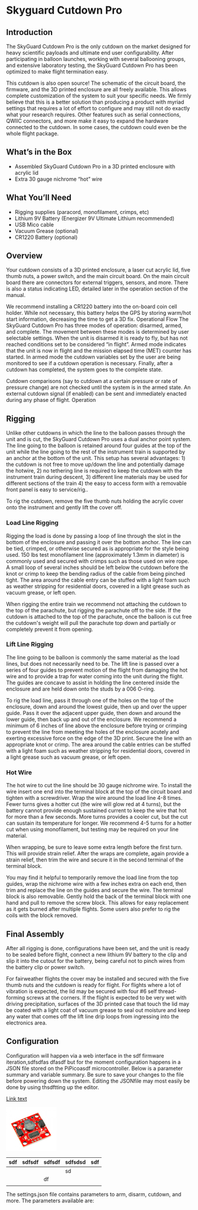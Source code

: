 # Skyguard Cutdown Pro

## Introduction
The SkyGuard Cutdown Pro is the only cutdown on the market designed for heavy
scientific payloads and ultimate end user configurability. After participating
in balloon launches, working with several ballooning groups, and extensive
laboratory testing, the SkyGuard Cutdown Pro has been optimized to make flight
termination easy.

This cutdown is also open source! The schematic of the circuit board, the
firmware, and the 3D printed enclosure are all freely available. This allows
complete customization of the system to suit your specific needs. We firmly
believe that this is a better solution than producing a product with myriad
settings that requires a lot of effort to configure and may still not do exactly
what your research requires. Other features such as serial connections, QWIIC
connectors, and more make it easy to expand the hardware connected to the
cutdown. In some cases, the cutdown could even be the whole flight package.

## What’s in the Box
* Assembled SkyGuard Cutdown Pro in a 3D printed enclosure with acrylic lid
* Extra 30 gauge nichrome “hot” wire

## What You’ll Need
* Rigging supplies (paracord, monofilament, crimps, etc)
* Lithium 9V Battery (Energizer 9V Ultimate Lithium recommended)
* USB Mico cable
* Vacuum Grease (optional)
* CR1220 Battery (optional)

## Overview
Your cutdown consists of a 3D printed enclosure, a laser cut acrylic lid, five
thumb nuts, a power switch, and the main circuit board. On the main circuit
board there are connectors for external triggers, sensors, and more. There is
also a status indicating LED, detailed later in the operation section of the
manual.

We recommend installing a CR1220 battery into the on-board coin cell holder.
While not necessary, this battery helps the GPS by storing warm/hot start
information, decreasing the time to get a 3D fix. Operational Flow The SkyGuard
Cutdown Pro has three modes of operation: disarmed, armed, and complete. The
movement between these modes is determined by user selectable settings. When the
unit is disarmed it is ready to fly, but has not reached conditions set to be
considered “in flight”. Armed mode indicates that the unit is now in flight and
the mission elapsed time (MET) counter has started. In armed mode the cutdown
variables set by the user are being monitored to see if a cutdown operation is
necessary. Finally, after a cutdown has completed, the system goes to the
complete state.

Cutdown comparisons (say to cutdown at a certain pressure or rate of pressure
change) are not checked until the system is in the armed state. An external
cutdown signal (if enabled) can be sent and immediately enacted during any phase
of flight. Operation

## Rigging
Unlike other cutdowns in which the line to the balloon passes through the unit
and is cut, the SkyGuard Cutdown Pro uses a dual anchor point system. The line
going to the balloon is retained around four guides at the top of the unit while
the line going to the rest of the instrument train is supported by an anchor at
the bottom of the unit. This setup has several advantages: 1) the cutdown is not
free to move up/down the line and potentially damage the hotwire, 2) no
tethering line is required to keep the cutdown with the instrument train during
descent, 3) different line materials may be used for different sections of the
train 4) the easy to access form with a removable front panel is easy to
service/rig..

To rig the cutdown, remove the five thumb nuts holding the acrylic cover onto the
instrument and gently lift the cover off.

### Load Line Rigging
Rigging the load is done by passing a loop of line through the slot in the
bottom of the enclosure and passing it over the bottom anchor. The line can be
tied, crimped, or otherwise secured as is appropriate for the style being used.
150 lbs test monofilament line (approximately 1.3mm in diameter) is commonly
used and secured with crimps such as those used on wire rope. A small loop of
several inches should be left below the cutdown before the knot or crimp to keep
the bending radius of the cable from being pinched tight. The area around the
cable entry can be stuffed with a light foam such as weather stripping for
residential doors, covered in a light grease such as vacuum grease, or left
open.

When rigging the entire train we recommend not attaching the cutdown to the top
of the parachute, but rigging the parachute off to the side. If the cutdown is
attached to the top of the parachute, once the balloon is cut free the cutdown's
weight will pull the parachute top down and partially or completely prevent it
from opening.

### Lift Line Rigging
The line going to be balloon is commonly the same material as the load lines,
but does not necessarily need to be. The lift line is passed over a series of
four guides to prevent motion of the flight from damaging the hot wire and to
provide a trap for water coming into the unit during the flight. The guides are
concave to assist in holding the line centered inside the enclosure and are held
down onto the studs by a 006 O-ring.

To rig the load line, pass it through one of the holes on the top of the
enclosure, down and around the lowest guide, then up and over the upper guide.
Pass it over the adjacent upper guide, then down and around the lower guide,
then back up and out of the enclosure. We recommend a minimum of 6 inches of
line above the enclosure before trying or crimping to prevent the line from
meeting the holes of the enclosure acutely and exerting excessive force on the
edge of the 3D print. Secure the line with an appropriate knot or crimp. The
area around the cable entries can be stuffed with a light foam such as weather
stripping for residential doors, covered in a light grease such as vacuum
grease, or left open.

### Hot Wire
The hot wire to cut the line should be 30 gauge nichrome wire. To install the
wire insert one end into the terminal block at the top of the circuit board and
tighten with a screwdriver. Wrap the wire around the load line 4-8 times. Fewer
turns gives a hotter cut (the wire will glow red at 4 turns), but the battery
cannot provide enough sustained current to keep the wire that hot for more than
a few seconds. More turns provides a cooler cut, but the cut can sustain its
temperature for longer. We recommend 4-5 turns for a hotter cut when using
monofilament, but testing may be required on your line material.

When wrapping, be sure to leave some extra length before the first turn. This
will provide strain relief. After the wraps are complete, again provide a strain
relief, then trim the wire and secure it in the second terminal of the terminal
block.

You may find it helpful to temporarily remove the load line from the top guides,
wrap the nichrome wire with a few inches extra on each end, then trim and
replace the line on the guides and secure the wire. The terminal block is also
removable. Gently hold the back of the terminal block with one hand and pull to
remove the screw block. This allows for easy replacement as it gets burned after
multiple flights. Some users also prefer to rig the coils with the block
removed.

## Final Assembly
After all rigging is done, configurations have been set, and the unit is ready
to be sealed before flight, connect a new lithium 9V battery to the clip and
slip it into the cutout for the battery, being careful not to pinch wires from
the battery clip or power switch.

For fairweather flights the cover may be installed and secured with the five
thumb nuts and the cutdown is ready for flight. For flights where a lot of
vibration is expected, the lid may be secured with four #6 self thread-forming
screws at the corners. If the flight is expected to be very wet with driving
precipitation, surfaces of the 3D printed case that touch the lid may be coated
with a light coat of vacuum grease to seal out moisture and keep any water that
comes off the lift line drip loops from ingressing into the electronics area.

## Configuration
Configuration will happen via a web interface in the sdf firmware
iteration,sdfsdfas dfasdf but for the moment configuration happens in a JSON
file stored on the PiPicoasdf microcontroller. Below is a parameter summary and
variable summary. Be sure to save your changes to the file before powering down
the system. Editing the JSONfile may most easily be done by using thsdftting up
the editor.

[Link text](https://www.leemangeophysical.com)

![alternative text](cutdown.png)

| sdf | sdfsdf | sdfsdf | sdfsdsd | sdf |
|-----|--------|--------|---------|-----|
|     |        |        | sd      |     |
|     |        | df     |         |     |
|     |        |        |         |     |

The settings.json file contains parameters to arm, disarm, cutdown, and more. The parameters available are:
